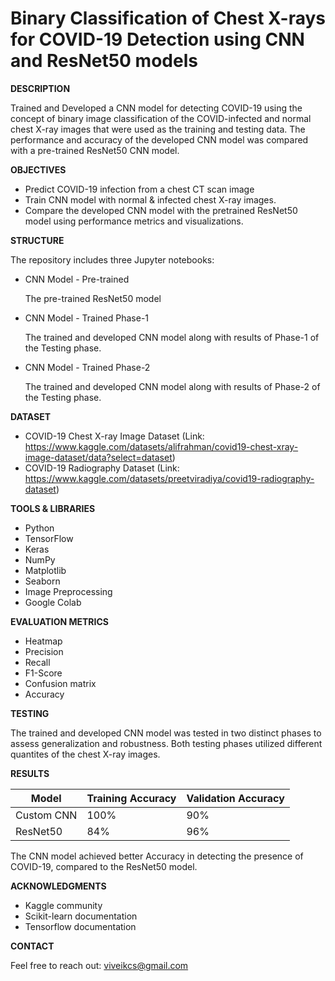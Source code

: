 # Binary Classification of Chest X-rays for COVID-19 Detection using CNN and ResNet50 models

**DESCRIPTION**

Trained and Developed a CNN model for detecting COVID-19 using the concept of binary image classification of the COVID-infected and normal chest X-ray images that were used as the training and testing data. The performance and accuracy of the developed CNN model was compared with a pre-trained ResNet50 CNN model.

**OBJECTIVES**

- Predict COVID-19 infection from a chest CT scan image
- Train CNN model with normal & infected chest X-ray images.
- Compare the developed CNN model with the pretrained ResNet50 model using performance metrics and visualizations.

**STRUCTURE**

The repository includes three Jupyter notebooks:

- CNN Model - Pre-trained

  The pre-trained ResNet50 model
  
- CNN Model - Trained Phase-1

  The trained and developed CNN model along with results of Phase-1 of the Testing phase.

- CNN Model - Trained Phase-2

  The trained and developed CNN model along with results of Phase-2 of the Testing phase.

**DATASET**

- COVID-19 Chest X-ray Image Dataset (Link: https://www.kaggle.com/datasets/alifrahman/covid19-chest-xray-image-dataset/data?select=dataset)
- COVID-19 Radiography Dataset (Link: https://www.kaggle.com/datasets/preetviradiya/covid19-radiography-dataset)

**TOOLS & LIBRARIES**

- Python
- TensorFlow
- Keras
- NumPy
- Matplotlib
- Seaborn
- Image Preprocessing
- Google Colab

**EVALUATION METRICS**

- Heatmap
- Precision
- Recall
- F1-Score
- Confusion matrix
- Accuracy

**TESTING**

The trained and developed CNN model was tested in two distinct phases to assess generalization and robustness. Both testing phases utilized different quantites of the chest X-ray images.

**RESULTS**

| Model      | Training Accuracy | Validation Accuracy |
| ---------- | ----------------- | ------------------- |  
| Custom CNN |        100%       |         90%         |
| ResNet50   |        84%        |         96%         |

The CNN model achieved better Accuracy in detecting the presence of COVID-19, compared to the ResNet50 model.

**ACKNOWLEDGMENTS**

- Kaggle community
- Scikit-learn documentation
- Tensorflow documentation

**CONTACT**

Feel free to reach out: viveikcs@gmail.com
